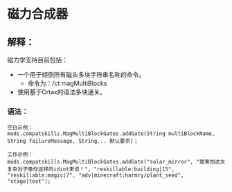 # 磁力合成器

## 解释：

磁力学支持目前包括：

- 一个用于倾倒所有磁头多块字符串名称的命令。 
    - 命令为：/ct magMultiBlocks
- 使用基于Crtax的语法多块通关。

### 语法：

    空白示例：
    mods.compatskills.MagMultiBlockGates.addGate(String multiBlockName, String failureMessage, String... 默认要求)；
    
    工作示例：
    mods.compatskills.MagMultiBlockGates.addGate("solar_mirror", "我害怕这太复杂对于像你这样的idiot来说！", "reskillable:building|15", "reskillable:magic|7", "adv|minecraft:harmry/plant_seed", "stage|test");
